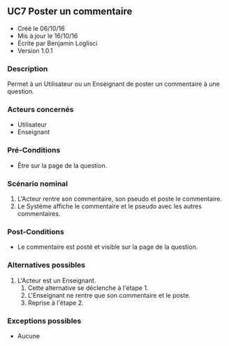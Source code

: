 ## UC7 Poster un commentaire

* Créé le 06/10/16
* Mis à jour le 16/10/16
* Écrite par Benjamin Loglisci
* Version 1.0.1

### Description

Permet à un Utilisateur ou un Enseignant de poster un commentaire à une question.

### Acteurs concernés

* Utilisateur
* Enseignant

### Pré-Conditions

* Être sur la page de la question.

### Scénario nominal

1. L'Acteur rentre son commentaire, son pseudo et poste le commentaire.
2. Le Système affiche le commentaire et le pseudo avec les autres commentaires.

### Post-Conditions

* Le commentaire est posté et visible sur la page de la question.

### Alternatives possibles

1. L'Acteur est un Enseignant.
	1. Cette alternative se déclenche à l'étape 1.
	2. L'Enseignant ne rentre que son commentaire et le poste.
	3. Reprise à l'étape 2.

### Exceptions possibles

* Aucune
